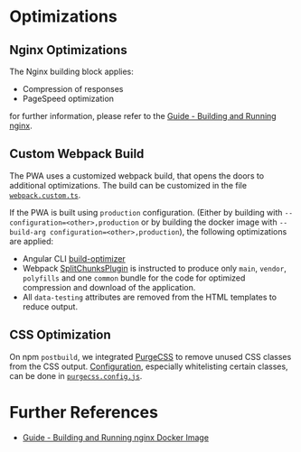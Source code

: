 <!--
kb_guide
kb_pwa
kb_everyone
kb_sync_latest_only
-->

# Optimizations

## Nginx Optimizations

The Nginx building block applies:

- Compression of responses
- PageSpeed optimization

for further information, please refer to the [Guide - Building and Running nginx][nginx-startup].

## Custom Webpack Build

The PWA uses a customized webpack build, that opens the doors to additional optimizations.
The build can be customized in the file [`webpack.custom.ts`](../../templates/webpack/webpack.custom.ts).

If the PWA is built using `production` configuration. (Either by building with `--configuration=<other>,production` or by building the docker image with `--build-arg configuration=<other>,production`), the following optimizations are applied:

- Angular CLI [build-optimizer](https://github.com/angular/angular-cli/tree/master/packages/angular_devkit/build_optimizer#angular-build-optimizer)
- Webpack [SplitChunksPlugin](https://webpack.js.org/plugins/split-chunks-plugin/) is instructed to produce only `main`, `vendor`, `polyfills` and one `common` bundle for the code for optimized compression and download of the application.
- All `data-testing` attributes are removed from the HTML templates to reduce output.

## CSS Optimization

On npm `postbuild`, we integrated [PurgeCSS](https://purgecss.com) to remove unused CSS classes from the CSS output.
[Configuration](https://purgecss.com/configuration.html), especially whitelisting certain classes, can be done in [`purgecss.config.js`](../../purgecss.config.js).

# Further References

- [Guide - Building and Running nginx Docker Image][nginx-startup]

[nginx-startup]: ./nginx-startup.md
